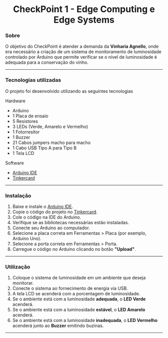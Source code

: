 <h1 align="center">
   CheckPoint 1 - Edge Computing e Edge Systems
</h1>

### Sobre

O objetivo do CheckPoint é atender a demanda da **Vinharia Agnello**, onde era necessário a criação de um sistema de monitoramento de luminosidade controlado por Arduino que permite verificar se o nível de luminosidade é adequada para a conservação do vinho.   

<hr>

### Tecnologias utilizadas

O projeto foi desenvolvido utilizando as seguintes tecnologias

Hardware

- Arduino 
- 1 Placa de ensaio
- 5 Resistores
- 3 LEDs (Verde, Amarelo e Vermelho)
- 1 Fotorresitor 
- 1 Buzzer
- 21 Cabos jumpers macho para macho
- 1 Cabo USB Tipo A para Tipo B
- 1 Tela LCD 

Software

- [Arduino IDE](https://www.arduino.cc/en/software)
- [Tinkercard](https://www.tinkercad.com)

<hr>

### Instalação

1. Baixe e instale o [Arduino IDE](https://www.arduino.cc/en/software).
2. Copie o código do projeto no [Tinkercard](https://www.tinkercad.com/things/34svMQR4K5T-checkpoint-edge-?sharecode=0xWWGmACIG5ZywkPIGMjdAKyNercjdW2pWyLtDT6DeE).
3. Cole o código na IDE do Arduino.
4. Verifique se as bibliotecas necessárias estão instaladas.
5. Conecte seu Arduino ao computador.
6. Selecione a placa correta em Ferramentas > Placa (por exemplo, Arduino Uno).
7. Selecione a porta correta em Ferramentas > Porta.
8. Carregue o código no Arduino clicando no botão **"Upload"**.

<hr>

### Utilização 

1. Coloque o sistema de luminosidade em um ambiente que deseja monitorar.
2. Conecte o sistema ao fornecimento de energia via USB.
3. A tela LCD se acenderá com a porcentagem de luminosidade.
4. Se o ambiente está com a luminosidade **adequada**, o **LED Verde** acenderá.
5. Se o ambiente está com a luminosidade **estável**, o **LED Amarelo** acenderá.
6. Se o ambiente está com a luminosidade **inadequada**, o **LED Vermelho** acenderá junto ao **Buzzer** emitindo buzinas. 

<hr>

